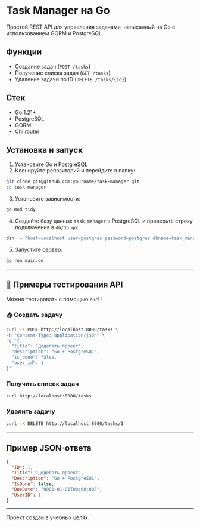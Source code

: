 # Task Manager на Go

Простой REST API для управления задачами, написанный на Go с использованием GORM и PostgreSQL.

## Функции

- Создание задач (`POST /tasks`)
- Получение списка задач (`GET /tasks`)
- Удаление задачи по ID (`DELETE /tasks/{id}`)

## Стек

- Go 1.21+
- PostgreSQL
- GORM
- Chi router


## Установка и запуск

1. Установите Go и PostgreSQL
2. Клонируйте репозиторий и перейдите в папку:

```bash
git clone git@github.com:yourname/task-manager.git
cd task-manager
```

3. Установите зависимости:

```bash
go mod tidy
```

4. Создайте базу данных `task_manager` в PostgreSQL и проверьте строку подключения в `db/db.go`:

```go
dsn := "host=localhost user=postgres password=postgres dbname=task_manager port=5432 sslmode=disable"
```

5. Запустите сервер:

```bash
go run main.go
```

---

## 🧪 Примеры тестирования API

Можно тестировать с помощью `curl`:

### 📥 Создать задачу

```bash
curl -X POST http://localhost:8080/tasks \
-H "Content-Type: application/json" \
-d '{
  "title": "Доделать проект",
  "description": "Go + PostgreSQL",
  "is_done": false,
  "user_id": 1
}'
```

### Получить список задач

```bash
curl http://localhost:8080/tasks
```

### Удалить задачу

```bash
curl -X DELETE http://localhost:8080/tasks/1
```

---

## Пример JSON-ответа

```json
{
  "ID": 1,
  "Title": "Доделать проект",
  "Description": "Go + PostgreSQL",
  "IsDone": false,
  "DueDate": "0001-01-01T00:00:00Z",
  "UserID": 1
}
```

---

Проект создан в учебных целях.